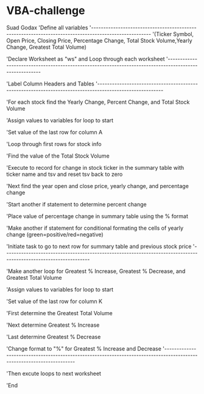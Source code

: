 # VBA-challenge
Suad Godax
'Define all variables
'------------------------------------------------------------------------------------------------------
'(Ticker Symbol, Open Price, Closing Price, Percentage Change, Total Stock Volume,Yearly Change, Greatest Total Volume)

'Declare Worksheet as "ws" and Loop through each worksheet
'--------------------------------------------------------------------------------------------------------

'Label Column Headers and Tables
'---------------------------------------------------------------------------------------------------------

'For each stock find the Yearly Change, Percent Change, and Total Stock Volume

'Assign values to variables for loop to start

'Set value of the last row for column A

'Loop through first rows for stock info

'Find the value of the Total Stock Volume
        
        
'Execute to record for change in stock ticker in the summary table with ticker name and tsv and reset tsv back to zero
        
'Next find the year open and close price, yearly change, and percentage change
        
'Start another if statement to determine percent change
                
'Place value of percentage change in summary table using the % format
                
'Make another if statement for conditional formating the cells of yearly change (green=positive/red=negative)
                
'Initiate task to go to next row for summary table and previous stock price
'-----------------------------------------------------------------------------------------------------------------

'Make another loop for Greatest % Increase, Greatest % Decrease, and Greatest Total Volume

'Assign values to variables for loop to start

'Set value of the last row for column K

'First determine the Greatest Total Volume

'Next determine Greatest % Increase
    
'Last determine Greatest % Decrease

'Change format to "%" for Greatest % Increase and Decrease
'-----------------------------------------------------------------------------------------------------------------------

'Then excute loops to next worksheet
        
'End
